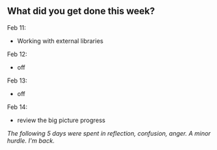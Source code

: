 **What did you get done this week?**
-

Feb 11:
- Working with external libraries

Feb 12:
- off

Feb 13: 
- off

Feb 14:

- review the big picture progress


_The following 5 days were spent in reflection, confusion, anger. A minor hurdle. I'm back._
